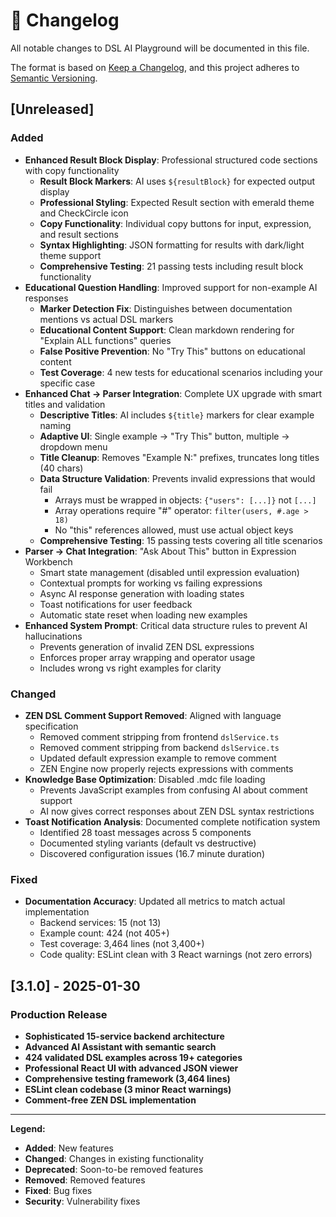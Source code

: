 # 📝 Changelog

All notable changes to DSL AI Playground will be documented in this file.

The format is based on [Keep a Changelog](https://keepachangelog.com/en/1.0.0/),
and this project adheres to [Semantic Versioning](https://semver.org/spec/v2.0.0.html).

## [Unreleased]

### Added
- **Enhanced Result Block Display**: Professional structured code sections with copy functionality
  - **Result Block Markers**: AI uses `${resultBlock}` for expected output display
  - **Professional Styling**: Expected Result section with emerald theme and CheckCircle icon
  - **Copy Functionality**: Individual copy buttons for input, expression, and result sections
  - **Syntax Highlighting**: JSON formatting for results with dark/light theme support
  - **Comprehensive Testing**: 21 passing tests including result block functionality
- **Educational Question Handling**: Improved support for non-example AI responses
  - **Marker Detection Fix**: Distinguishes between documentation mentions vs actual DSL markers
  - **Educational Content Support**: Clean markdown rendering for "Explain ALL functions" queries
  - **False Positive Prevention**: No "Try This" buttons on educational content
  - **Test Coverage**: 4 new tests for educational scenarios including your specific case
- **Enhanced Chat → Parser Integration**: Complete UX upgrade with smart titles and validation
  - **Descriptive Titles**: AI includes `${title}` markers for clear example naming
  - **Adaptive UI**: Single example → "Try This" button, multiple → dropdown menu
  - **Title Cleanup**: Removes "Example N:" prefixes, truncates long titles (40 chars)
  - **Data Structure Validation**: Prevents invalid expressions that would fail
    - Arrays must be wrapped in objects: `{"users": [...]}` not `[...]`
    - Array operations require "#" operator: `filter(users, #.age > 18)`
    - No "this" references allowed, must use actual object keys
  - **Comprehensive Testing**: 15 passing tests covering all title scenarios
- **Parser → Chat Integration**: "Ask About This" button in Expression Workbench
  - Smart state management (disabled until expression evaluation)
  - Contextual prompts for working vs failing expressions
  - Async AI response generation with loading states
  - Toast notifications for user feedback
  - Automatic state reset when loading new examples
- **Enhanced System Prompt**: Critical data structure rules to prevent AI hallucinations
  - Prevents generation of invalid ZEN DSL expressions
  - Enforces proper array wrapping and operator usage
  - Includes wrong vs right examples for clarity

### Changed
- **ZEN DSL Comment Support Removed**: Aligned with language specification
  - Removed comment stripping from frontend `dslService.ts`
  - Removed comment stripping from backend `dslService.ts`
  - Updated default expression example to remove comment
  - ZEN Engine now properly rejects expressions with comments
- **Knowledge Base Optimization**: Disabled .mdc file loading
  - Prevents JavaScript examples from confusing AI about comment support
  - AI now gives correct responses about ZEN DSL syntax restrictions
- **Toast Notification Analysis**: Documented complete notification system
  - Identified 28 toast messages across 5 components
  - Documented styling variants (default vs destructive)
  - Discovered configuration issues (16.7 minute duration)

### Fixed
- **Documentation Accuracy**: Updated all metrics to match actual implementation
  - Backend services: 15 (not 13)
  - Example count: 424 (not 405+)
  - Test coverage: 3,464 lines (not 3,400+)
  - Code quality: ESLint clean with 3 React warnings (not zero errors)

## [3.1.0] - 2025-01-30

### Production Release
- **Sophisticated 15-service backend architecture**
- **Advanced AI Assistant with semantic search**
- **424 validated DSL examples across 19+ categories**
- **Professional React UI with advanced JSON viewer**
- **Comprehensive testing framework (3,464 lines)**
- **ESLint clean codebase (3 minor React warnings)**
- **Comment-free ZEN DSL implementation**

---

**Legend:**
- **Added**: New features
- **Changed**: Changes in existing functionality  
- **Deprecated**: Soon-to-be removed features
- **Removed**: Removed features
- **Fixed**: Bug fixes
- **Security**: Vulnerability fixes 
